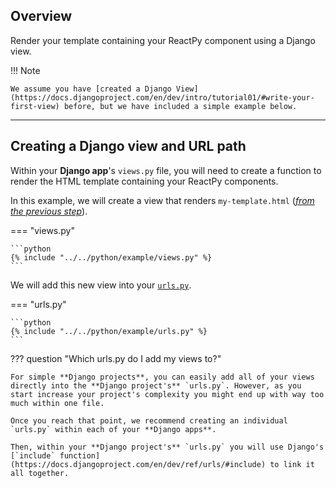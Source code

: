 ## Overview

<p class="intro" markdown>

Render your template containing your ReactPy component using a Django view.

</p>

!!! Note

    We assume you have [created a Django View](https://docs.djangoproject.com/en/dev/intro/tutorial01/#write-your-first-view) before, but we have included a simple example below.

---

## Creating a Django view and URL path

Within your **Django app**'s `views.py` file, you will need to create a function to render the HTML template containing your ReactPy components.

In this example, we will create a view that renders `my-template.html` ([_from the previous step_](./use-template-tag.md)).

=== "views.py"

    ```python
    {% include "../../python/example/views.py" %}
    ```

We will add this new view into your [`urls.py`](https://docs.djangoproject.com/en/dev/intro/tutorial01/#write-your-first-view).

=== "urls.py"

    ```python
    {% include "../../python/example/urls.py" %}
    ```

??? question "Which urls.py do I add my views to?"

    For simple **Django projects**, you can easily add all of your views directly into the **Django project's** `urls.py`. However, as you start increase your project's complexity you might end up with way too much within one file.

    Once you reach that point, we recommend creating an individual `urls.py` within each of your **Django apps**.

    Then, within your **Django project's** `urls.py` you will use Django's [`include` function](https://docs.djangoproject.com/en/dev/ref/urls/#include) to link it all together.
